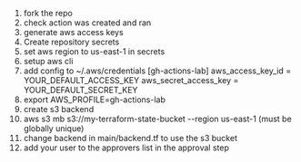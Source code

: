1. fork the repo
2. check action was created and ran
3. generate aws access keys
4. Create repository secrets
5. set aws region to us-east-1 in secrets 
5. setup aws cli
6. add config to ~/.aws/credentials 
[gh-actions-lab]
aws_access_key_id = YOUR_DEFAULT_ACCESS_KEY
aws_secret_access_key = YOUR_DEFAULT_SECRET_KEY
6. export AWS_PROFILE=gh-actions-lab
6. create s3 backend
7. aws s3 mb s3://my-terraform-state-bucket --region us-east-1 (must be globally unique)
8. change backend in main/backend.tf to use the s3 bucket
9. add your user to the approvers list in the approval step
